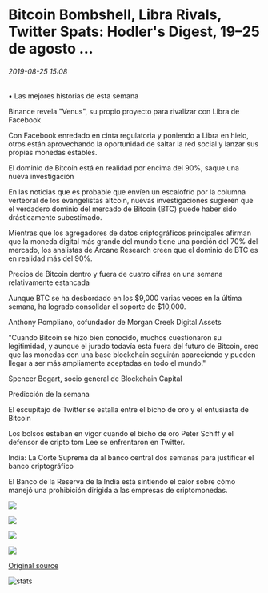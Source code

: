 # Bitcoin Bombshell, Libra Rivals, Twitter Spats: Hodler's Digest, 19–25 de agosto ...

###### 2019-08-25 15:08

• Las mejores historias de esta semana

Binance revela "Venus", su propio proyecto para rivalizar con Libra de Facebook

Con Facebook enredado en cinta regulatoria y poniendo a Libra en hielo, otros están aprovechando la oportunidad de saltar la red social y lanzar sus propias monedas estables.

El dominio de Bitcoin está en realidad por encima del 90%, saque una nueva investigación

En las noticias que es probable que envíen un escalofrío por la columna vertebral de los evangelistas altcoin, nuevas investigaciones sugieren que el verdadero dominio del mercado de Bitcoin (BTC) puede haber sido drásticamente subestimado.

Mientras que los agregadores de datos criptográficos principales afirman que la moneda digital más grande del mundo tiene una porción del 70% del mercado, los analistas de Arcane Research creen que el dominio de BTC es en realidad más del 90%.

Precios de Bitcoin dentro y fuera de cuatro cifras en una semana relativamente estancada

Aunque BTC se ha desbordado en los $9,000 varias veces en la última semana, ha logrado consolidar el soporte de $10,000.

Anthony Pompliano, cofundador de Morgan Creek Digital Assets

"Cuando Bitcoin se hizo bien conocido, muchos cuestionaron su legitimidad, y aunque el jurado todavía está fuera del futuro de Bitcoin, creo que las monedas con una base blockchain seguirán apareciendo y pueden llegar a ser más ampliamente aceptadas en todo el mundo."

Spencer Bogart, socio general de Blockchain Capital

Predicción de la semana

El escupitajo de Twitter se estalla entre el bicho de oro y el entusiasta de Bitcoin

Los bolsos estaban en vigor cuando el bicho de oro Peter Schiff y el defensor de cripto tom Lee se enfrentaron en Twitter.

India: La Corte Suprema da al banco central dos semanas para justificar el banco criptográfico

El Banco de la Reserva de la India está sintiendo el calor sobre cómo manejó una prohibición dirigida a las empresas de criptomonedas.

![](https://s3.cointelegraph.com/storage/uploads/view/eb0bade884235c62a8fa3cf72d8a48ce.jpg)

![](https://s3.cointelegraph.com/storage/uploads/view/9c1130d270ffb6dbab68fb40b815a6ba.png)

![](https://s3.cointelegraph.com/storage/uploads/view/e0a05489e2cb563726a0fcbfbdc08db1.jpg)

![](https://s3.cointelegraph.com/storage/uploads/view/4cb7da217a81b6269955c962f9b58e91.jpg)

[Original source](https://cointelegraph.com/news/bitcoin-bombshell-libra-rivals-twitter-spats-hodlers-digest-aug-1925)

![stats](https://c.statcounter.com/11760860/0/a89fa40b/1/ "stats")